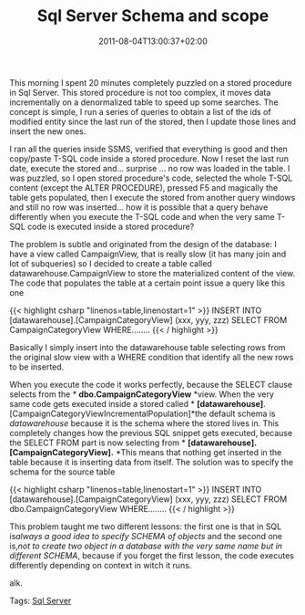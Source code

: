 ﻿---
title: "Sql Server Schema and scope"
description: ""
date: 2011-08-04T13:00:37+02:00
draft: false
tags: [Sql Server]
categories: [Sql Server]
---
This morning I spent 20 minutes completely puzzled on a stored procedure in Sql Server. This stored procedure is not too complex, it moves data incrementally on a denormalized table to speed up some searches. The concept is simple, I run a series of queries to obtain a list of the ids of modified entity since the last run of the stored, then I update those lines and insert the new ones.

I ran all the queries inside SSMS, verified that everything is good and then copy/paste T-SQL code inside a stored procedure. Now I reset the last run date, execute the stored and... surprise ... no row was loaded in the table. I was puzzled, so I open stored procedure's code, selected the whole T-SQL content (except the ALTER PROCEDURE), pressed F5 and magically the table gets populated, then I execute the stored from another query windows and still no row was inserted... how it is possible that a query behave differently when you execute the T-SQL code and when the very same T-SQL code is executed inside a stored procedure?

The problem is subtle and originated from the design of the database: I have a view called CampaignView, that is really slow (it has many join and lot of subqueries) so I decided to create a table called datawarehouse.CampaignView to store the materialized content of the view. The code that populates the table at a certain point issue a query like this one

{{< highlight csharp "linenos=table,linenostart=1" >}}
INSERT INTO [datawarehouse].[CampaignCategoryView]
(xxx, yyy, zzz)
SELECT FROM CampaignCategoryView
WHERE........
{{< / highlight >}}

Basically I simply insert into the datawarehouse table selecting rows from the original slow view with a WHERE condition that identify all the new rows to be inserted.

When you execute the code it works perfectly, because the SELECT clause selects from the * **dbo.CampaignCategoryView** *view. When the very same code gets executed inside a stored called * **[datawarehouse]**.[CampaignCategoryViewIncrementalPopulation]*the default schema is *datawarehouse* because it is the schema where the stored lives in. This completely changes how the previous SQL snippet gets executed, because the SELECT FROM part is now selecting from * **[datawarehouse].[CampaignCategoryView].** *This means that nothing get inserted in the table because it is inserting data from itself. The solution was to specify the schema for the source table

{{< highlight csharp "linenos=table,linenostart=1" >}}
INSERT INTO [datawarehouse].[CampaignCategoryView]
(xxx, yyy, zzz)
SELECT FROM dbo.CampaignCategoryView
WHERE........
{{< / highlight >}}

This problem taught me two different lessons: the first one is that in SQL is*always a good idea to specify SCHEMA of objects* and the second one is,*not to create two object in a database with the very same name but in different SCHEMA*, because if you forget the first lesson, the code executes differently depending on context in witch it runs.

alk.

Tags: [Sql Server](http://technorati.com/tag/Sql%20Server)
